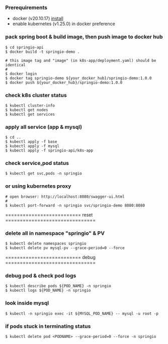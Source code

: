 ### Prerequirements
* docker (v20.10.17) [install](https://docs.docker.com/engine/install/)
* enable kubernetes (v1.25.0) in docker preference

### pack spring boot & build image, then push image to docker hub  
```
$ cd springio-api
$ docker build -t springio-demo .

# this image tag and "image" (in k8s-app/deployment.yaml) should be identical
#
$ docker login
$ docker tag springio-demo ${your_docker_hub}/springio-demo:1.0.0
$ docker push ${your_docker_hub}/springio-demo:1.0.0
```

### check k8s cluster status  
```
$ kubectl cluster-info
$ kubectl get nodes
$ kubectl get services
```

### apply all service (app & mysql)  
```
$ cd ..
$ kubectl apply -f base
$ kubectl apply -f mysql
$ kubectl apply -f springio-api/k8s-app
```

### check service,pod status  
```
$ kubectl get svc,pods -n springio
```

### or using kubernetes proxy
```
# open browser: http://localhost:8080/swagger-ui.html
#
$ kubectl port-forward -n springio svc/springio-demo 8080:8080
```

========================== reset ===============================
### delete all in namespace "springio" & PV  
```
$ kubectl delete namespaces springio
$ kubectl delete pv mysql-pv --grace-period=0 --force
```

========================== debug ===============================
### debug pod & check pod logs  
```
$ kubectl describe pods ${POD_NAME} -n springio 
$ kubectl logs ${POD_NAME} -n springio   
```

### look inside mysql  
```
$ kubectl -n springio exec -it ${MYSQL_POD_NAME} -- mysql -u root -p
```

### if pods stuck in terminating status  
```
$ kubectl delete pod <PODNAME> --grace-period=0 --force -n springio  
```
